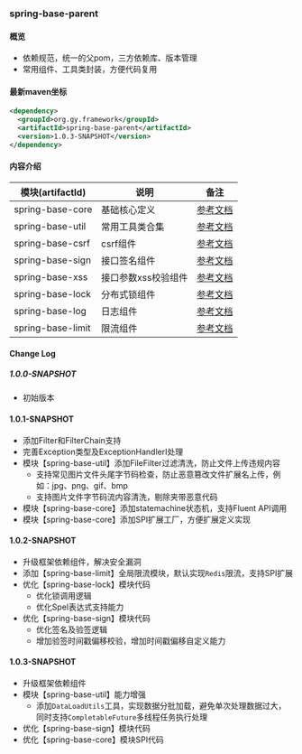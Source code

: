 ### spring-base-parent

#### 概览
- 依赖规范，统一的父pom，三方依赖库、版本管理
- 常用组件、工具类封装，方便代码复用

#### 最新maven坐标
```xml
<dependency>
  <groupId>org.gy.framework</groupId>
  <artifactId>spring-base-parent</artifactId>
  <version>1.0.3-SNAPSHOT</version>
</dependency>
```

#### 内容介绍

| 模块(artifactId)    | 说明          | 备注                                  |
|-------------------|-------------|-------------------------------------|
| spring-base-core  | 基础核心定义      | [参考文档](spring-base-core/README.md)  |
| spring-base-util  | 常用工具类合集     | [参考文档](spring-base-util/README.md)  |
| spring-base-csrf  | csrf组件      | [参考文档](spring-base-csrf/README.md)  |
| spring-base-sign  | 接口签名组件      | [参考文档](spring-base-sign/README.md)  |
| spring-base-xss   | 接口参数xss校验组件 | [参考文档](spring-base-xss/README.md)   |
| spring-base-lock  | 分布式锁组件      | [参考文档](spring-base-lock/README.md)  |
| spring-base-log   | 日志组件        | [参考文档](spring-base-log/README.md)   |
| spring-base-limit | 限流组件        | [参考文档](spring-base-limit/README.md) |

#### Change Log
##### 1.0.0-SNAPSHOT
- 初始版本

#### 1.0.1-SNAPSHOT
- 添加Filter和FilterChain支持
- 完善Exception类型及ExceptionHandlerI处理
- 模块【spring-base-util】添加FileFilter过滤清洗，防止文件上传违规内容
  - 支持常见图片文件头尾字节码检查，防止恶意篡改文件扩展名上传，例如：jpg、png、gif、bmp
  - 支持图片文件字节码流内容清洗，剔除夹带恶意代码
- 模块【spring-base-core】添加statemachine状态机，支持Fluent API调用
- 模块【spring-base-core】添加SPI扩展工厂，方便扩展定义实现


#### 1.0.2-SNAPSHOT
- 升级框架依赖组件，解决安全漏洞
- 添加【spring-base-limit】全局限流模块，默认实现`Redis`限流，支持SPI扩展
- 优化【spring-base-lock】模块代码
  - 优化锁调用逻辑
  - 优化Spel表达式支持能力
- 优化【spring-base-sign】模块代码
  - 优化签名及验签逻辑
  - 增加验签时间戳偏移校验，增加时间戳偏移自定义能力

#### 1.0.3-SNAPSHOT
- 升级框架依赖组件
- 模块【spring-base-util】能力增强
  - 添加`DataLoadUtils`工具，实现数据分批加载，避免单次处理数据过大，同时支持`CompletableFuture`多线程任务执行处理
- 优化【spring-base-sign】模块代码
- 优化【spring-base-core】模块SPI代码